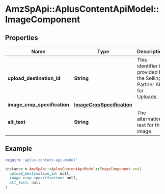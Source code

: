# AmzSpApi::AplusContentApiModel::ImageComponent

## Properties

| Name | Type | Description | Notes |
| ---- | ---- | ----------- | ----- |
| **upload_destination_id** | **String** | This identifier is provided by the Selling Partner API for Uploads. |  |
| **image_crop_specification** | [**ImageCropSpecification**](ImageCropSpecification.md) |  |  |
| **alt_text** | **String** | The alternative text for the image. |  |

## Example

```ruby
require 'aplus-content-api-model'

instance = AmzSpApi::AplusContentApiModel::ImageComponent.new(
  upload_destination_id: null,
  image_crop_specification: null,
  alt_text: null
)
```


